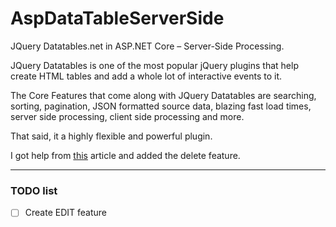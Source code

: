 # AspDataTableServerSide

JQuery Datatables.net in ASP.NET Core – Server-Side Processing.

JQuery Datatables is one of the most popular jQuery plugins that help create HTML tables and add a whole lot of interactive events to it. 

The Core Features that come along with JQuery Datatables are searching, sorting, pagination, JSON formatted source data, blazing fast load times, server side processing, client side processing and more. 

That said, it a highly flexible and powerful plugin.

I got help from <a href="https://www.codewithmukesh.com/blog/jquery-datatable-in-aspnet-core/" target="_blank">this</a> article and added the delete feature.

------------
### TODO list

- [ ] Create EDIT feature
